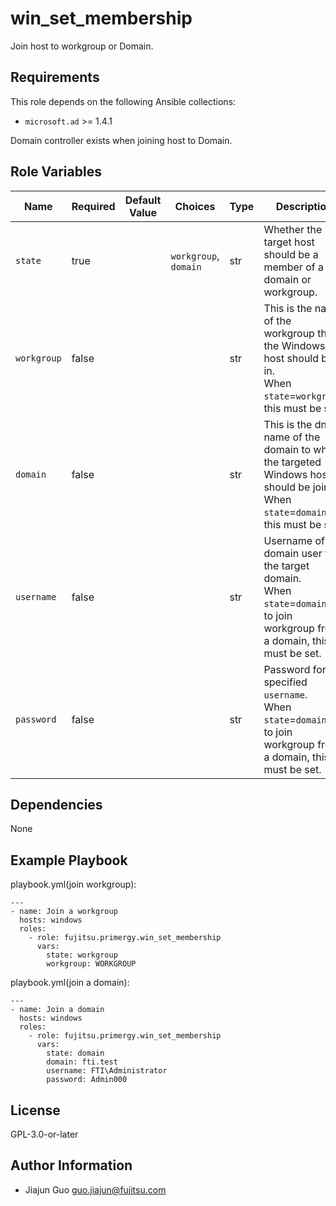 win_set_membership
====================

Join host to workgroup or Domain.

Requirements
------------

This role depends on the following Ansible collections:

- `microsoft.ad` >= 1.4.1

Domain controller exists when joining host to Domain.

Role Variables
--------------

| Name | Required | Default Value | Choices | Type | Description |
|------|----------|---------------|---------|------|-------------|
| `state` | true | | `workgroup`, `domain` | str | Whether the target host should be a member of a domain or workgroup. |
| `workgroup` | false | | | str | This is the name of the workgroup that the Windows host should be in.<br> When `state`=`workgroup`, this must be set. |
| `domain` | false | | | str | This is the dns name of the domain to which the targeted Windows host should be joined.<br> When `state`=`domain`, this must be set. |
| `username` | false | | | str | Username of a domain user for the target domain.<br> When `state`=`domain` or to join workgroup from a domain, this must be set.  |
| `password` | false | | | str | Password for the specified `username`.<br> When `state`=`domain` or to join workgroup from a domain, this must be set. |

Dependencies
------------

None

Example Playbook
----------------

playbook.yml(join workgroup):

    ---
    - name: Join a workgroup
      hosts: windows
      roles:
        - role: fujitsu.primergy.win_set_membership
          vars:
            state: workgroup
            workgroup: WORKGROUP

playbook.yml(join a domain):

    ---
    - name: Join a domain
      hosts: windows
      roles:
        - role: fujitsu.primergy.win_set_membership
          vars:
            state: domain
            domain: fti.test
            username: FTI\Administrator
            password: Admin000

License
-------

GPL-3.0-or-later

Author Information
------------------

- Jiajun Guo <guo.jiajun@fujitsu.com>
